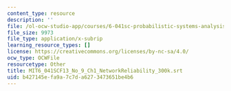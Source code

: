 ```yaml
---
content_type: resource
description: ''
file: /ol-ocw-studio-app/courses/6-041sc-probabilistic-systems-analysis-and-applied-probability-fall-2013/b427145efa9a7c7da6273473651be4b6_MIT6_041SCF13_No_9_Ch1_NetworkReliability_300k.srt
file_size: 9973
file_type: application/x-subrip
learning_resource_types: []
license: https://creativecommons.org/licenses/by-nc-sa/4.0/
ocw_type: OCWFile
resourcetype: Other
title: MIT6_041SCF13_No_9_Ch1_NetworkReliability_300k.srt
uid: b427145e-fa9a-7c7d-a627-3473651be4b6
---
```

